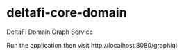 # deltafi-core-domain

DeltaFi Domain Graph Service

Run the application then visit http://localhost:8080/graphiql
